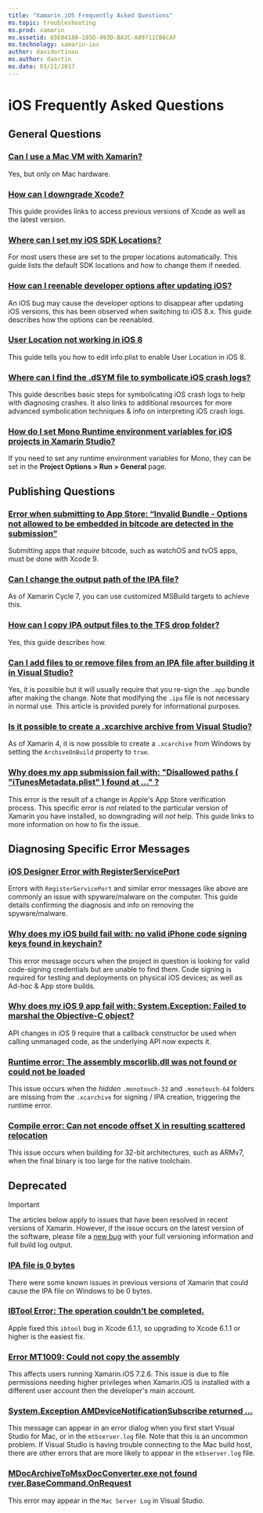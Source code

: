 ```yaml
---
title: "Xamarin.iOS Frequently Asked Questions"
ms.topic: troubleshooting
ms.prod: xamarin
ms.assetid: 65E04188-185D-493D-BA3C-A89711CB6CAF
ms.technology: xamarin-ios
author: davidortinau
ms.author: daortin
ms.date: 03/21/2017
---
```


# iOS Frequently Asked Questions

## General Questions

### [Can I use a Mac VM with Xamarin?](mac-vm.md)
Yes, but only on Mac hardware.

### [How can I downgrade Xcode?](./previous-xcode.md)
This guide provides links to access previous versions of Xcode as well as the latest version.

### [Where can I set my iOS SDK Locations?](ios-sdk.md)
For most users these are set to the proper locations automatically. This guide lists the default SDK locations and how to change them if needed.

### [How can I reenable developer options after updating iOS?](update-developer-options.md)
An iOS bug may cause the developer options to disappear after updating iOS versions, this has been observed when switching to iOS 8.x. This guide describes how the options can be reenabled.

### [User Location not working in iOS 8](ios8-user-location.md)
This guide tells you how to edit info.plist to enable User Location in iOS 8.

### [Where can I find the .dSYM file to symbolicate iOS crash logs?](symbolicate-ios-crash.md)
This guide describes basic steps for symbolicating iOS crash logs to help with diagnosing crashes. It also links to additional resources for more advanced symbolication techniques & info on interpreting iOS crash logs.

### [How do I set Mono Runtime environment variables for iOS projects in Xamarin Studio?](xs-mono-runtime.md)
If you need to set any runtime environment variables for Mono, they can be set in the **Project Options > Run > General** page.

## Publishing Questions

### [Error when submitting to App Store: “Invalid Bundle - Options not allowed to be embedded in bitcode are detected in the submission”](invalid-bundle-bitcode.md)

Submitting apps that _require_ bitcode, such as watchOS and tvOS apps,
must be done with Xcode 9.

### [Can I change the output path of the IPA file?](ipa-output-path.md)
As of Xamarin Cycle 7, you can use customized MSBuild targets to achieve this.

### [How can I copy IPA output files to the TFS drop folder?](ipa-tfs.md)
Yes, this guide describes how.

### [Can I add files to or remove files from an IPA file after building it in Visual Studio?](modify-ipa.md)
Yes, it is possible but it will usually require that you re-sign the `.app` bundle after making the change. Note that modifying the `.ipa` file is not necessary in normal use. This article is provided purely for informational purposes.

### [Is it possible to create a .xcarchive archive from Visual Studio?](create-xcarchive.md)
As of Xamarin 4, it is now possible to create a `.xcarchive` from Windows by setting the `ArchiveOnBuild` property to `true`.

### [Why does my app submission fail with: "Disallowed paths ( "iTunesMetadata.plist" ) found at ..." ?](itunesmetadata-disallowed-paths.md)
This error is the result of a change in Apple's App Store verification process. This specific error is _not_ related to the particular version of Xamarin you have installed, so downgrading will _not_ help. This guide links to more information on how to fix the issue.

## Diagnosing Specific Error Messages

### [iOS Designer Error with RegisterServicePort](error-registerserviceport.md)
Errors with `RegisterServicePort` and similar error messages like above are commonly an issue with spyware/malware on the computer. This guide details confirming the diagnosis and info on removing the spyware/malware.

### [Why does my iOS build fail with: no valid iPhone code signing keys found in keychain?](no-codesigning-keys.md)
This error message occurs when the project in question is looking for valid code-signing credentials but are unable to find them. Code signing is required for testing and deployments on physical iOS devices; as well as Ad-hoc & App store builds.

### [Why does my iOS 9 app fail with: System.Exception: Failed to marshal the Objective-C object?](exception-marshal-obj-c.md)
API changes in iOS 9 require that a callback constructor be used when calling unmanaged code, as the underlying API now expects it.

### [Runtime error: The assembly mscorlib.dll was not found or could not be loaded](error-mscorlib-not-found.md)
This issue occurs when the *hidden* `.monotouch-32` and `.monotouch-64` folders are missing from the `.xcarchive` for signing / IPA creation, triggering the runtime error.

### [Compile error: Can not encode offset X in resulting scattered relocation](error-encode-offset-scattered-relocation.md)
This issue occurs when building for 32-bit architectures, such as ARMv7, when the final binary is too large for the native toolchain.

## Deprecated

> [!IMPORTANT]
> The articles below apply to issues that have been resolved in recent versions of Xamarin. However, if the issue occurs on the latest version of the software, please file a [new bug](~/cross-platform/troubleshooting/questions/howto-file-bug.md) with your full versioning information and full build log output.

### [IPA file is 0 bytes](ipa-zero-bytes.md)
There were some known issues in previous versions of Xamarin that could cause the IPA file on Windows to be 0 bytes.

### [IBTool Error: The operation couldn’t be completed.](error-ibtool.md)
Apple fixed this `ibtool` bug in Xcode 6.1.1, so upgrading to Xcode 6.1.1 or higher is the easiest fix.

### [Error MT1009: Could not copy the assembly](error-mt1009.md)
This affects users running Xamarin.iOS 7.2.6. This issue is due to file permissions needing higher privileges when Xamarin.iOS is installed with a different user account then the developer's main account.

### [System.Exception AMDeviceNotificationSubscribe returned ...](exception-amddevicenotificationsubscribe.md)
This message can appear in an error dialog when you first start Visual Studio for Mac, or in the `mtbserver.log` file. Note that this is an uncommon problem. If Visual Studio is having trouble connecting to the Mac build host, there are other errors that are more likely to appear in the `mtbserver.log` file.

### [MDocArchiveToMsxDocConverter.exe not found rver.BaseCommand.OnRequest](mdocarchivetomsxdocconverter-not-found.md)
This error may appear in the `Mac Server Log` in Visual Studio.
